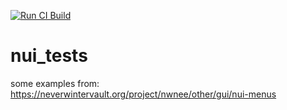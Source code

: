 [![Run CI Build](https://github.com/dunahan/nwn_tests/actions/workflows/main.yml/badge.svg?branch=main)](https://github.com/dunahan/nwn_tests/actions/workflows/main.yml)

# nui_tests

some examples from:   https://neverwintervault.org/project/nwnee/other/gui/nui-menus
